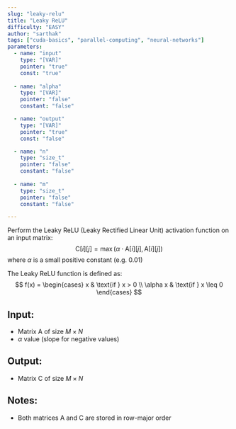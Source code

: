 ```yaml
---
slug: "leaky-relu"
title: "Leaky ReLU"
difficulty: "EASY"
author: "sarthak"
tags: ["cuda-basics", "parallel-computing", "neural-networks"]
parameters:
  - name: "input"
    type: "[VAR]"
    pointer: "true"
    const: "true"
  
  - name: "alpha"
    type: "[VAR]"
    pointer: "false"
    constant: "false"

  - name: "output" 
    type: "[VAR]"
    pointer: "true"
    const: "false"

  - name: "n"
    type: "size_t"
    pointer: "false"
    constant: "false"
    
  - name: "m" 
    type: "size_t"
    pointer: "false"
    constant: "false"

---
```


Perform the Leaky ReLU (Leaky Rectified Linear Unit) activation function on an input matrix:
$$
\text{C}[i][j] = \max(\alpha \cdot \text{A}[i][j], \text{A}[i][j])
$$
where $\alpha$ is a small positive constant (e.g. 0.01)

The Leaky ReLU function is defined as:
$$
f(x) = \begin{cases} 
x & \text{if } x > 0 \\
\alpha x & \text{if } x \leq 0 
\end{cases}
$$

## Input:
- Matrix $\text{A}$ of size $M \times N$ 
- $\alpha$ value (slope for negative values)

## Output:
- Matrix $\text{C}$ of size $M \times N$

## Notes:
- Both matrices $\text{A}$ and $\text{C}$ are stored in row-major order